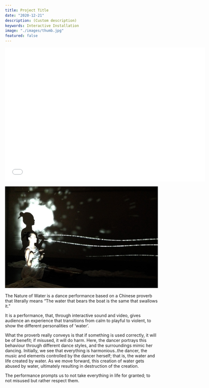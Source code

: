 ```yaml
---
title: Project Title
date: "2020-12-21"
description: (Custom description)
keywords: Interactive Installation
image: "./images/thumb.jpg"
featured: false
---
```


<iframe width="660" height="441" src="//www.youtube.com/embed/5imT-TdKZQc" frameborder="0" allowfullscreen></iframe>

![Water Image](images/water01_660.jpg)

The Nature of Water is a dance performance based on a Chinese proverb that literally means “The water that bears the boat is the same that swallows it.”

It is a performance, that, through interactive sound and video, gives audience an experience that transitions from calm to playful to violent, to show the different personalities of ‘water’.

What the proverb really conveys is that if something is used correctly, it will be of benefit; if misused, it will do harm. Here, the dancer portrays this behaviour through different dance styles, and the surroundings mimic her dancing. Initially, we see that everything is harmonious..the dancer, the music and elements controlled by the dancer herself; that is, the water and life created by water. As we move forward, this creation of water gets abused by water, ultimately resulting in destruction of the creation.

The performance prompts us to not take everything in life for granted; to not misused but rather respect them.
